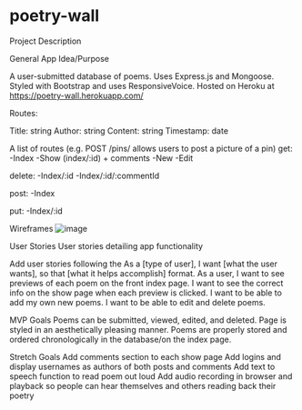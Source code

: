 # poetry-wall
Project Description

General App Idea/Purpose

A user-submitted database of poems. Uses Express.js and Mongoose. Styled with Bootstrap and uses ResponsiveVoice. Hosted on Heroku at https://poetry-wall.herokuapp.com/

Routes:

Title: string
Author: string
Content: string
Timestamp: date

A list of routes (e.g. POST /pins/ allows users to post a picture of a pin)
get:
-Index
-Show (index/:id) + comments
-New
-Edit

delete:
-Index/:id
-Index/:id/:commentId

post:
-Index

put:
-Index/:id

Wireframes
![image](https://user-images.githubusercontent.com/79492367/135719459-498c9a0a-b579-4192-b30f-ff9c2511e5c4.png)

User Stories
User stories detailing app functionality

Add user stories following the As a [type of user], I want [what the user wants], so that [what it helps accomplish] format.
As a user, I want to see previews of each poem on the front index page.
I want to see the correct info on the show page when each preview is clicked.
I want to be able to add my own new poems.
I want to be able to edit and delete poems.

MVP Goals
Poems can be submitted, viewed, edited, and deleted.
Page is styled in an aesthetically pleasing manner.
Poems are properly stored and ordered chronologically in the database/on the index page.

Stretch Goals
Add comments section to each show page
Add logins and display usernames as authors of both posts and comments
Add text to speech function to read poem out loud
Add audio recording in browser and playback so people can hear themselves and others reading back their poetry
